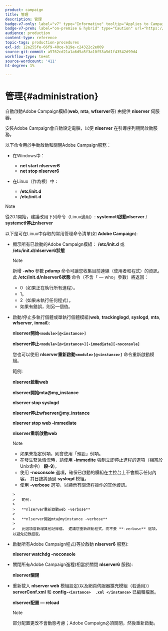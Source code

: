 ```yaml
---
product: campaign
title: 管理
description: 管理
badge-v7-only: label="v7" type="Informative" tooltip="Applies to Campaign Classic v7 only"
badge-v7-prem: label="on-premise & hybrid" type="Caution" url="https://experienceleague.adobe.com/docs/campaign-classic/using/installing-campaign-classic/architecture-and-hosting-models/hosting-models-lp/hosting-models.html?lang=en" tooltip="Applies to on-premise and hybrid deployments only"
audience: production
content-type: reference
topic-tags: production-procedures
exl-id: 12a255fe-66f9-40ce-b19e-c24322c2e009
source-git-commit: a5762cd21a1a6d5a5f3a10f53a5d1f43542d99d4
workflow-type: tm+mt
source-wordcount: '411'
ht-degree: 1%

---
```


# 管理{#administration}



自動啟動Adobe Campaign模組(**web**, **mta**, **wfserver**&#x200B;等) 由提供 **nlserver** 伺服器。

安裝Adobe Campaign會自動設定電腦，以便 **nlserver** 在引導序列期間啟動服務。

以下命令用於手動啟動和關閉Adobe Campaign服務：

* 在Windows中：

   * **net start nlserver6**
   * **net stop nlserver6**

* 在Linux（作為根）中：

   * **/etc/init.d**
   * **/etc/init.d**

>[!NOTE]
>
>從20.1開始，建議改用下列命令（Linux適用）: **systemctl啟動nlserver** / **systemctl停止nlserver**

以下是可在Linux中存取的常用管理命令清單(如 **Adobe Campaign**):

* 顯示所有已啟動的Adobe Campaign模組： **/etc/init.d** 或 **/etc/init.d/nlserver6狀態**

   >[!NOTE]
   >
   >新增 **-who** 參數 **pdump** 命令可讓您收集目前連線（使用者和程式）的資訊。\
   >此 **/etc/init.d/nlserver6狀態** 命令（不含「 — who」參數）將返回：
   >
   >    * 0（如果正在執行所有進程）。
   >    * 1。
   >    * 2（如果未執行任何程式）。
   >    * 如果有錯誤，則另一個值。


* 啟動/停止多執行個體或單執行個體模組(**web**, **trackinglogd**, **syslogd**, **mta**, **wfserver**, **inmail**):

   **nlserver開始`<module>[@<instance>]`**

   **nlserver停止`<module>[@<instance>][-immediate][-noconsole]`**

   您也可以使用 **nlserver重新啟動`<module>[@<instance>]`** 命令重新啟動模組。

   範例:

   **nlserver啟動web**

   **nlserver開始mta@my_instance**

   **nlserver stop syslogd**

   **nlserver停止wfserver@my_instance**

   **nlserver stop web -immediate**

   **nlserver重新啟動web**

   >[!NOTE]
   >
   >* 如果未指定例項，則會使用「預設」例項。
   >* 在發生緊急情況時，請使用 **-immedite** 強制立即停止進程的選項（相當於Unix命令） **殺–9**)。
   >* 使用 **-noconsole** 選項，確保已啟動的模組在主控台上不會顯示任何內容。 其日誌將通過 **syslogd** 模組。
   >* 使用 **-verbose** 選項，以顯示有關流程操作的其他資訊。

      >
      >   範例:
      >
      >   **nlserver重新啟動web -verbose**
      >
      >   **nlserver開始mta@myinstance -verbose**
      >
      >   此選項會新增其他記錄檔。 建議您重新啟動程式，而不要 **-verbose** 選項，以避免記錄超載。


* 啟動所有Adobe Campaign程式(等於啟動 **nlserver6** 服務):

   **nlserver watchdg -noconsole**

* 關閉所有Adobe Campaign進程(相當於關閉 **nlserver6** 服務):

   **nlserver關閉**

* 重新載入 **nlserver web** 模組設定(以及網頁伺服器擴充模組（若適用）) **serverConf.xml** 和 **config-`<instance>  .xml </instance>`** 已編輯檔案。

   **nlserver配置 — reload**

   >[!NOTE]
   >
   >部分配置更改不會動態考慮；Adobe Campaign必須關閉，然後重新啟動。
